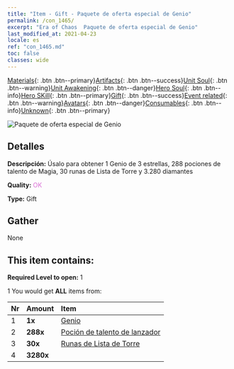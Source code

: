 ```yaml
---
title: "Item - Gift - Paquete de oferta especial de Genio"
permalink: /con_1465/
excerpt: "Era of Chaos  Paquete de oferta especial de Genio"
last_modified_at: 2021-04-23
locale: es
ref: "con_1465.md"
toc: false
classes: wide
---
```

 [Materials](/ItemsES/){: .btn .btn--primary}[Artifacts](/ItemsES/Artifacts/){: .btn .btn--success}[Unit Soul](/ItemsES/UnitSoul/){: .btn .btn--warning}[Unit Awakening](/ItemsES/UnitAwakening/){: .btn .btn--danger}[Hero Soul](/ItemsES/HeroSoul/){: .btn .btn--info}[Hero SKill](/ItemsES/HeroSkill/){: .btn .btn--primary}[Gift](/ItemsES/Gift/){: .btn .btn--success}[Event related](/ItemsES/Events/){: .btn .btn--warning}[Avatars](/ItemsES/Avatars/){: .btn .btn--danger}[Consumables](/ItemsES/Consumables/){: .btn .btn--info}[Unknown](/ItemsES/Unknown/){: .btn .btn--primary}

 ![Paquete de oferta especial de Genio](/images/t/i_907079.png)

## Detalles
 **Descripción:** Úsalo para obtener 1 Genio de 3 estrellas, 288 pociones de talento de Magia, 30 runas de Lista de Torre y 3.280 diamantes

 **Quality:** <span style="color: #DA70D6">OK</span>

 **Type:** Gift

## Gather

  None

## This item contains:

 **Required Level to open:** 1

 1 You would get **ALL** items  from:

  | Nr | Amount |     Item    |
  |:---|:-------|:------------|
  | 1 |  **1x** | [Genio](/es/units/Genie/) |  | 
  | 2 |  **288x** | [Poción de talento de lanzador](/ItemsES/con_790/) |  | 
  | 3 |  **30x** | [Runas de Lista de Torre](/ItemsES/con_785/) |  | 
  | 4 |  **3280x** | <i class="fas fa-gem"/> |  | 
